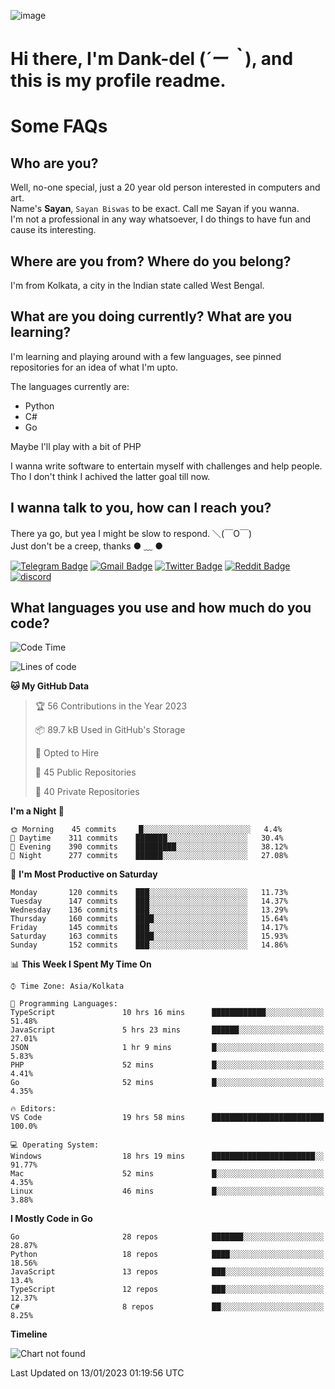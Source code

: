 ![image](https://user-images.githubusercontent.com/63096193/125182844-29f20800-e22f-11eb-8dc9-b0f2d29647bb.png)

# **Hi there, I'm Dank-del (*´ー｀*), and this is my profile readme.**
<!--  [![Profile views](https://gpvc.arturio.dev/dank-del)](https://github.com/dank-del) -->
# Some FAQs

## **Who are you?**

Well, no-one special, just a 20 year old person interested in computers and art. \
Name's **Sayan**, `Sayan Biswas` to be exact. Call me Sayan if you wanna. \
I'm not a professional in any way whatsoever, I do things to have fun and cause its interesting.

## **Where are you from? Where do you belong?**

I'm from Kolkata, a city in the Indian state called West Bengal.

## **What are you doing currently? What are you learning?**

I'm learning and playing around with a few languages, see pinned repositories for an idea of what I'm upto.

The languages currently are:

- Python
- C#
- Go

Maybe I'll play with a bit of PHP

I wanna write software to entertain myself with challenges and help people. \
Tho I don't think I achived the latter goal till now.

<!--## **Eww, I see a weeb profile.**

Can't help it, it's the best way to hide my face on this account
> Why do people hate weebs .-.

## **Cool, what more interests you?**

My interests are quite, weird. They're scattered all over the place. \
I've been fascinated by music and have studied it since the age of 6, I've performed on stage and on air but yeah now I've been away from that. I specialize in key instruments. \
Another thing that interests me is Media Production, aka, working with audio, video and broadcasting media.

> I just like art in general. also feeds the reason of me being obsessed with Japanese drawings (⋟ ﹏ ⋞)-->

## **I wanna talk to you, how can I reach you?**

There ya go, but yea I might be slow to respond. ＼(￣O￣) \
Just don't be a creep, thanks ● ﹏ ●

[![Telegram Badge](https://img.shields.io/badge/-dank_as_fuck-1ca0f1?style=flat-square&logo=telegram&logoColor=white&link=https://t.me/dank_as_fuck)](https://t.me/dank_as_fuck)
[![Gmail Badge](https://img.shields.io/badge/-sayan@asia.com-c14438?style=flat-square&logo=Gmail&logoColor=white&link=mailto:sayan@asia.com)](mailto:sayan@asia.com)
[![Twitter Badge](https://img.shields.io/twitter/follow/TheDankDel?style=social)](https://twitter.com/TheDankDel)
[![Reddit Badge](https://img.shields.io/reddit/user-karma/combined/dank_as_fuck_?style=social)](https://www.reddit.com/user/dank_as_fuck_/)
[![discord](https://discord-md-badge.vercel.app/api/shield/506536929152466945?style=social)](https://discordapp.com/users/506536929152466945)

## **What languages you use and how much do you code?**

<!--START_SECTION:waka-->
![Code Time](http://img.shields.io/badge/Code%20Time-1%2C008%20hrs%2059%20mins-blue)

![Lines of code](https://img.shields.io/badge/From%20Hello%20World%20I%27ve%20Written-1%20Million%20lines%20of%20code-blue)

**🐱 My GitHub Data** 

> 🏆 56 Contributions in the Year 2023
 > 
> 📦 89.7 kB Used in GitHub's Storage 
 > 
> 💼 Opted to Hire
 > 
> 📜 45 Public Repositories 
 > 
> 🔑 40 Private Repositories  
 > 
**I'm a Night 🦉** 

```text
🌞 Morning    45 commits     █░░░░░░░░░░░░░░░░░░░░░░░░   4.4% 
🌆 Daytime    311 commits    ███████░░░░░░░░░░░░░░░░░░   30.4% 
🌃 Evening    390 commits    █████████░░░░░░░░░░░░░░░░   38.12% 
🌙 Night      277 commits    ██████░░░░░░░░░░░░░░░░░░░   27.08%

```
📅 **I'm Most Productive on Saturday** 

```text
Monday       120 commits    ███░░░░░░░░░░░░░░░░░░░░░░   11.73% 
Tuesday      147 commits    ███░░░░░░░░░░░░░░░░░░░░░░   14.37% 
Wednesday    136 commits    ███░░░░░░░░░░░░░░░░░░░░░░   13.29% 
Thursday     160 commits    ████░░░░░░░░░░░░░░░░░░░░░   15.64% 
Friday       145 commits    ███░░░░░░░░░░░░░░░░░░░░░░   14.17% 
Saturday     163 commits    ████░░░░░░░░░░░░░░░░░░░░░   15.93% 
Sunday       152 commits    ███░░░░░░░░░░░░░░░░░░░░░░   14.86%

```


📊 **This Week I Spent My Time On** 

```text
⌚︎ Time Zone: Asia/Kolkata

💬 Programming Languages: 
TypeScript               10 hrs 16 mins      ████████████░░░░░░░░░░░░░   51.48% 
JavaScript               5 hrs 23 mins       ██████░░░░░░░░░░░░░░░░░░░   27.01% 
JSON                     1 hr 9 mins         █░░░░░░░░░░░░░░░░░░░░░░░░   5.83% 
PHP                      52 mins             █░░░░░░░░░░░░░░░░░░░░░░░░   4.41% 
Go                       52 mins             █░░░░░░░░░░░░░░░░░░░░░░░░   4.35%

🔥 Editors: 
VS Code                  19 hrs 58 mins      █████████████████████████   100.0%

💻 Operating System: 
Windows                  18 hrs 19 mins      ███████████████████████░░   91.77% 
Mac                      52 mins             █░░░░░░░░░░░░░░░░░░░░░░░░   4.35% 
Linux                    46 mins             █░░░░░░░░░░░░░░░░░░░░░░░░   3.88%

```

**I Mostly Code in Go** 

```text
Go                       28 repos            ███████░░░░░░░░░░░░░░░░░░   28.87% 
Python                   18 repos            ████░░░░░░░░░░░░░░░░░░░░░   18.56% 
JavaScript               13 repos            ███░░░░░░░░░░░░░░░░░░░░░░   13.4% 
TypeScript               12 repos            ███░░░░░░░░░░░░░░░░░░░░░░   12.37% 
C#                       8 repos             ██░░░░░░░░░░░░░░░░░░░░░░░   8.25%

```


**Timeline**

![Chart not found](https://raw.githubusercontent.com/Dank-del/Dank-del/main/charts/bar_graph.png) 


 Last Updated on 13/01/2023 01:19:56 UTC
<!--END_SECTION:waka-->

<!--## **Can I stalk your spotify?**

Um sure.

![OwO Spotify](https://spotify-recently-played-readme.vercel.app/api?user=31fdrsslnr7nvq4ytqwtw7c4rxfm&count=5)-->
